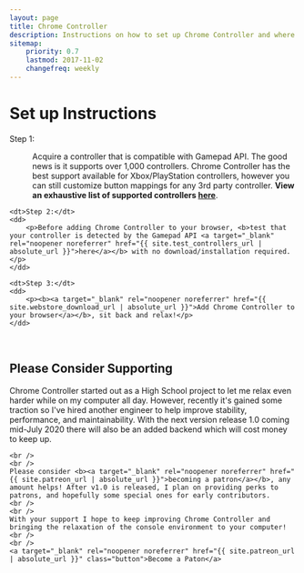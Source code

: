 ```yaml
---
layout: page
title: Chrome Controller
description: Instructions on how to set up Chrome Controller and where to find extra support.
sitemap:
    priority: 0.7
    lastmod: 2017-11-02
    changefreq: weekly
---
```

# Set up Instructions

<dl>
	<dt>Step 1:</dt>
	<dd>
		<p>Acquire a controller that is compatible with Gamepad API. The good news is it supports over 1,000 controllers. Chrome Controller has the best support available for Xbox/PlayStation controllers, however you can still customize button mappings for any 3rd party controller. <b>View an exhaustive list of supported controllers <a target="_blank" rel="noopener noreferrer" href="{{ site.supported_controllers_url | absolute_url }}">here</a></b>.</p>
	</dd>

	<dt>Step 2:</dt>
	<dd>
		<p>Before adding Chrome Controller to your browser, <b>test that your controller is detected by the Gamepad API <a target="_blank" rel="noopener noreferrer" href="{{ site.test_controllers_url | absolute_url }}">here</a></b> with no download/installation required.</p>
	</dd>

	<dt>Step 3:</dt>
	<dd>
		<p><b><a target="_blank" rel="noopener noreferrer" href="{{ site.webstore_download_url | absolute_url }}">Add Chrome Controller to your browser</a></b>, sit back and relax!</p>
	</dd>
</dl>

<br />
<!-- <span class="image left"><img src="{{ "/images/pic04.jpg" | absolute_url }}" alt="" /></span> -->

<div class="box">
  <h2>Please Consider Supporting </h2>

  <p>
	Chrome Controller started out as a High School project to let me relax even harder while on my computer all day. However, recently it's gained some traction so I've hired another engineer to
	help improve stability, performance, and maintainability. With the next version release 1.0 coming mid-July 2020 there will also be an added backend which will cost money to keep up.

	<br />
	<br />
	Please consider <b><a target="_blank" rel="noopener noreferrer" href="{{ site.patreon_url | absolute_url }}">becoming a patron</a></b>, any amount helps! After v1.0 is released, I plan on providing perks to patrons, and hopefully some special ones for early contributors.
	<br />
	<br />
	With your support I hope to keep improving Chrome Controller and bringing the relaxation of the console environment to your computer!
	<br />
	<br />
  	<a target="_blank" rel="noopener noreferrer" href="{{ site.patreon_url | absolute_url }}" class="button">Become a Paton</a>
  </p>
</div>
